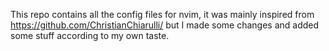 This repo contains all the config files for nvim, it was mainly inspired from https://github.com/ChristianChiarulli/
but I made some changes and added some stuff according to my own taste.
